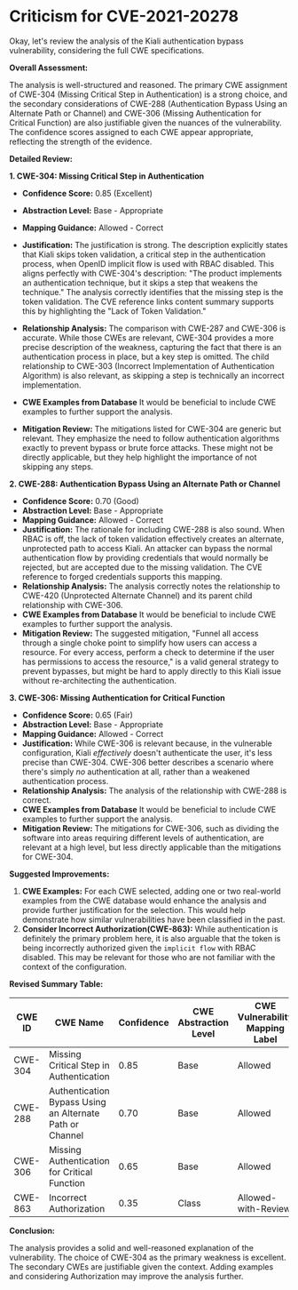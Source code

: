 # Criticism for CVE-2021-20278

Okay, let's review the analysis of the Kiali authentication bypass vulnerability, considering the full CWE specifications.

**Overall Assessment:**

The analysis is well-structured and reasoned. The primary CWE assignment of CWE-304 (Missing Critical Step in Authentication) is a strong choice, and the secondary considerations of CWE-288 (Authentication Bypass Using an Alternate Path or Channel) and CWE-306 (Missing Authentication for Critical Function) are also justifiable given the nuances of the vulnerability.  The confidence scores assigned to each CWE appear appropriate, reflecting the strength of the evidence.

**Detailed Review:**

**1. CWE-304: Missing Critical Step in Authentication**

*   **Confidence Score:** 0.85 (Excellent)
*   **Abstraction Level:** Base - Appropriate
*   **Mapping Guidance:** Allowed - Correct
*   **Justification:** The justification is strong. The description explicitly states that Kiali skips token validation, a critical step in the authentication process, when OpenID implicit flow is used with RBAC disabled. This aligns perfectly with CWE-304's description: "The product implements an authentication technique, but it skips a step that weakens the technique." The analysis correctly identifies that the missing step is the token validation. The CVE reference links content summary supports this by highlighting the "Lack of Token Validation."

*   **Relationship Analysis:** The comparison with CWE-287 and CWE-306 is accurate. While those CWEs are relevant, CWE-304 provides a more precise description of the weakness, capturing the fact that there is an authentication process in place, but a key step is omitted. The child relationship to CWE-303 (Incorrect Implementation of Authentication Algorithm) is also relevant, as skipping a step is technically an incorrect implementation.
*   **CWE Examples from Database** It would be beneficial to include CWE examples to further support the analysis.
*   **Mitigation Review:** The mitigations listed for CWE-304 are generic but relevant. They emphasize the need to follow authentication algorithms exactly to prevent bypass or brute force attacks. These might not be directly applicable, but they help highlight the importance of not skipping any steps.

**2. CWE-288: Authentication Bypass Using an Alternate Path or Channel**

*   **Confidence Score:** 0.70 (Good)
*   **Abstraction Level:** Base - Appropriate
*   **Mapping Guidance:** Allowed - Correct
*   **Justification:** The rationale for including CWE-288 is also sound.  When RBAC is off, the lack of token validation effectively creates an alternate, unprotected path to access Kiali. An attacker can bypass the normal authentication flow by providing credentials that would normally be rejected, but are accepted due to the missing validation. The CVE reference to forged credentials supports this mapping.
*   **Relationship Analysis:**  The analysis correctly notes the relationship to CWE-420 (Unprotected Alternate Channel) and its parent child relationship with CWE-306.
*   **CWE Examples from Database** It would be beneficial to include CWE examples to further support the analysis.
*   **Mitigation Review:** The suggested mitigation, "Funnel all access through a single choke point to simplify how users can access a resource. For every access, perform a check to determine if the user has permissions to access the resource," is a valid general strategy to prevent bypasses, but might be hard to apply directly to this Kiali issue without re-architecting the authentication.

**3. CWE-306: Missing Authentication for Critical Function**

*   **Confidence Score:** 0.65 (Fair)
*   **Abstraction Level:** Base - Appropriate
*   **Mapping Guidance:** Allowed - Correct
*   **Justification:** While CWE-306 is relevant because, in the vulnerable configuration, Kiali *effectively* doesn't authenticate the user, it's less precise than CWE-304. CWE-306 better describes a scenario where there's simply *no* authentication at all, rather than a weakened authentication process.
*   **Relationship Analysis:** The analysis of the relationship with CWE-288 is correct.
*   **CWE Examples from Database** It would be beneficial to include CWE examples to further support the analysis.
*   **Mitigation Review:** The mitigations for CWE-306, such as dividing the software into areas requiring different levels of authentication, are relevant at a high level, but less directly applicable than the mitigations for CWE-304.

**Suggested Improvements:**

1.  **CWE Examples:**  For each CWE selected, adding one or two real-world examples from the CWE database would enhance the analysis and provide further justification for the selection.  This would help demonstrate how similar vulnerabilities have been classified in the past.
2.  **Consider Incorrect Authorization(CWE-863):** While authentication is definitely the primary problem here, it is also arguable that the token is being incorrectly authorized given the `implicit flow` with RBAC disabled. This may be relevant for those who are not familiar with the context of the configuration.

**Revised Summary Table:**

| CWE ID | CWE Name | Confidence | CWE Abstraction Level | CWE Vulnerability Mapping Label | CWE-Vulnerability Mapping Notes |
|---|---|---|---|---|---|
| CWE-304 | Missing Critical Step in Authentication | 0.85 | Base | Allowed | Primary CWE |
| CWE-288 | Authentication Bypass Using an Alternate Path or Channel | 0.70 | Base | Allowed | Secondary Candidate |
| CWE-306 | Missing Authentication for Critical Function | 0.65 | Base | Allowed | Secondary Candidate |
| CWE-863 | Incorrect Authorization | 0.35 | Class | Allowed-with-Review | Tertiary Candidate |

**Conclusion:**

The analysis provides a solid and well-reasoned explanation of the vulnerability. The choice of CWE-304 as the primary weakness is excellent. The secondary CWEs are justifiable given the context. Adding examples and considering Authorization may improve the analysis further.